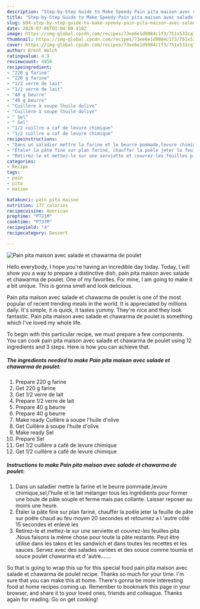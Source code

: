 ```yaml
---
description: "Step-by-Step Guide to Make Speedy Pain pita maison avec salade et chawarma de poulet"
title: "Step-by-Step Guide to Make Speedy Pain pita maison avec salade et chawarma de poulet"
slug: 694-step-by-step-guide-to-make-speedy-pain-pita-maison-avec-salade-et-chawarma-de-poulet
date: 2020-07-06T01:04:09.418Z
image: https://img-global.cpcdn.com/recipes/73ee6e1d9984c1f3/751x532cq70/pain-pita-maison-avec-salade-et-chawarma-de-poulet-photo-principale-de-la-recette.jpg
thumbnail: https://img-global.cpcdn.com/recipes/73ee6e1d9984c1f3/751x532cq70/pain-pita-maison-avec-salade-et-chawarma-de-poulet-photo-principale-de-la-recette.jpg
cover: https://img-global.cpcdn.com/recipes/73ee6e1d9984c1f3/751x532cq70/pain-pita-maison-avec-salade-et-chawarma-de-poulet-photo-principale-de-la-recette.jpg
author: Brent Welch
ratingvalue: 4.9
reviewcount: 4959
recipeingredient:
- "220 g farine"
- "220 g farine"
- "1/2 verre de lait"
- "1/2 verre de lait"
- "40 g beurre"
- "40 g beurre"
- "Cuillère à soupe lhuile dolive"
- "Cuillère à soupe lhuile dolive"
- " Sel"
- " Sel"
- "1/2 cuillre a caf de levure chimique"
- "1/2 cuillre a caf de levure chimique"
recipeinstructions:
- "Dans un saladier mettre la farine et le beurre pommade,levure chimique,sel,l&#39;huile et le lait mélanger tous les ingrédients pour former une boule de pâte souple et ferme mais pas collante. Laisser reposer au moins une heure."
- "Étaler la pâte fine sur plan fariné, chauffer la poêle jeter la feuille de pâte sur poêle chaud au feu moyen 20 secondes et retournez a l &#39;autre côté 15 secondes et enlevé les"
- "Retirez-le et mettez-le sur une serviette et couvrez-les feuilles pita ،Nous faisons la même chose pour toute la pâte restante. Peut être utilisé dans les takos et les sandwich et dans toutes les recettes et les sauces. Servez avec des salades variées et des souce comme toumia et souce poulet chawarma et d &#39;autre......."
categories:
- Recipe
tags:
- pain
- pita
- maison

katakunci: pain pita maison 
nutrition: 177 calories
recipecuisine: American
preptime: "PT21M"
cooktime: "PT37M"
recipeyield: "4"
recipecategory: Dessert

---
```



![Pain pita maison avec salade et chawarma de poulet](https://img-global.cpcdn.com/recipes/73ee6e1d9984c1f3/751x532cq70/pain-pita-maison-avec-salade-et-chawarma-de-poulet-photo-principale-de-la-recette.jpg)

Hello everybody, I hope you're having an incredible day today. Today, I will show you a way to prepare a distinctive dish, pain pita maison avec salade et chawarma de poulet. One of my favorites. For mine, I am going to make it a bit unique. This is gonna smell and look delicious.

Pain pita maison avec salade et chawarma de poulet is one of the most popular of recent trending meals in the world. It is appreciated by millions daily. It's simple, it is quick, it tastes yummy. They're nice and they look fantastic. Pain pita maison avec salade et chawarma de poulet is something which I've loved my whole life.




To begin with this particular recipe, we must prepare a few components. You can cook pain pita maison avec salade et chawarma de poulet using 12 ingredients and 3 steps. Here is how you can achieve that.

<!--inarticleads1-->

##### The ingredients needed to make Pain pita maison avec salade et chawarma de poulet:

1. Prepare 220 g farine
1. Get 220 g farine
1. Get 1/2 verre de lait
1. Prepare 1/2 verre de lait
1. Prepare 40 g beurre
1. Prepare 40 g beurre
1. Make ready Cuillère à soupe l&#39;huile d&#39;olive
1. Get Cuillère à soupe l&#39;huile d&#39;olive
1. Make ready  Sel
1. Prepare  Sel
1. Get 1/2 cuillère a café de levure chimique
1. Get 1/2 cuillère a café de levure chimique




<!--inarticleads2-->

##### Instructions to make Pain pita maison avec salade et chawarma de poulet:

1. Dans un saladier mettre la farine et le beurre pommade,levure chimique,sel,l&#39;huile et le lait mélanger tous les ingrédients pour former une boule de pâte souple et ferme mais pas collante. Laisser reposer au moins une heure.
1. Étaler la pâte fine sur plan fariné, chauffer la poêle jeter la feuille de pâte sur poêle chaud au feu moyen 20 secondes et retournez a l &#39;autre côté 15 secondes et enlevé les
1. Retirez-le et mettez-le sur une serviette et couvrez-les feuilles pita ،Nous faisons la même chose pour toute la pâte restante. Peut être utilisé dans les takos et les sandwich et dans toutes les recettes et les sauces. Servez avec des salades variées et des souce comme toumia et souce poulet chawarma et d &#39;autre.......




So that is going to wrap this up for this special food pain pita maison avec salade et chawarma de poulet recipe. Thanks so much for your time. I'm sure that you can make this at home. There's gonna be more interesting food at home recipes coming up. Remember to bookmark this page in your browser, and share it to your loved ones, friends and colleague. Thanks again for reading. Go on get cooking!
